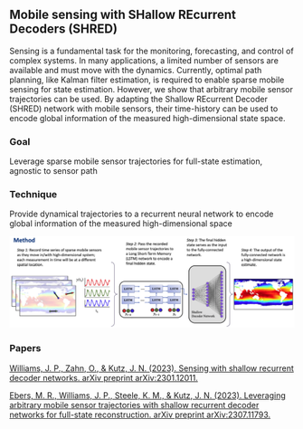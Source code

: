 ## Mobile sensing with SHallow REcurrent Decoders (SHRED)

Sensing is a fundamental task for the monitoring, forecasting, and control of complex systems. In many applications, a limited number of sensors are available and must move with the dynamics. Currently, optimal path planning, like Kalman filter estimation, is required to enable sparse mobile sensing for state estimation. However, we show that arbitrary mobile sensor trajectories can be used. By adapting the Shallow REcurrent Decoder (SHRED) network with mobile sensors, their time-history can be used to encode global information of the measured high-dimensional state space.

### Goal
Leverage sparse mobile sensor trajectories for full-state estimation, agnostic to sensor path

### Technique
Provide dynamical trajectories to a recurrent neural network to encode global information of the measured high-dimensional space


![Mobile SHRED visual abstract](files/mSHRED_visualabstract.png)

### Papers
[Williams, J. P., Zahn, O., & Kutz, J. N. (2023). Sensing with shallow recurrent decoder networks. arXiv preprint arXiv:2301.12011.](https://arxiv.org/pdf/2301.12011.pdf)

[Ebers, M. R., Williams, J. P., Steele, K. M., & Kutz, J. N. (2023). Leveraging arbitrary mobile sensor trajectories with shallow recurrent decoder networks for full-state reconstruction. arXiv preprint arXiv:2307.11793.](https://arxiv.org/pdf/2307.11793.pdf)